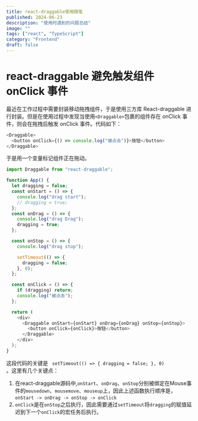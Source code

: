 ```yaml
---
title: react-draggable使用随笔
published: 2024-06-23
description: "使用时遇到的问题总结"
image: ""
tags: ["react", "TypeScript"]
category: "Frontend"
draft: false
---
```


# react-draggable 避免触发组件 onClick 事件

最近在工作过程中需要封装移动拖拽组件，于是使用三方库 React-draggable 进行封装。但是在使用过程中发现当使用`<Draggable>`包裹的组件存在 onClick 事件，则会在拖拽后触发 onClick 事件。代码如下：

```javascript
<Draggable>
  <button onClick={() => console.log("被点击")}>按钮</button>
</Draggable>
```

于是用一个变量标记组件正在拖动。

```javascript
import Draggable from "react-draggable";

function App() {
  let dragging = false;
  const onStart = () => {
    console.log("drag start");
    // dragging = true;
  };
  const onDrag = () => {
    console.log("drag Drag");
    dragging = true;
  };

  const onStop = () => {
    console.log("drag stop");

    setTimeout(() => {
      dragging = false;
    }, 0);
  };

  const onClick = () => {
    if (dragging) return;
    console.log("被点击");
  };

  return (
    <div>
      <Draggable onStart={onStart} onDrag={onDrag} onStop={onStop}>
        <button onClick={onClick}>按钮</button>
      </Draggable>
    </div>
  );
}
```


这段代码的关键是
<code>
setTimeout(() => {
dragging = false;
}, 0)
</code>。这里有几个关键点：</br>
1. 在react-draggable源码中,`onStart`、`onDrag`、`onStop`分别被绑定在Mouse事件的`mousedown`、`mousemove`、`mouseup`上，因此上述函数执行顺序是，`onStart -> onDrag -> onStop -> onClick`
2. `onClick`是在<code>onStop</code>之后执行，因此需要通过`setTimeout`将`dragging`的赋值延迟到下一个`onClick`的宏任务后执行。
